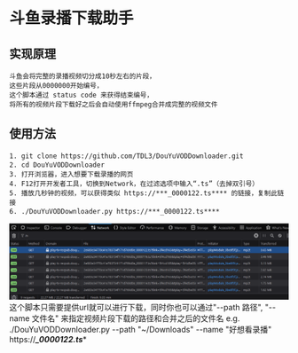 # 斗鱼录播下载助手
## 实现原理
    斗鱼会将完整的录播视频切分成10秒左右的片段，
    这些片段从0000000开始编号，
    这个脚本通过 status code 来获得结束编号，
    将所有的视频片段下载好之后会自动使用ffmpeg合并成完整的视频文件
## 使用方法
    1. git clone https://github.com/TDL3/DouYuVODDownloader.git
    2. cd DouYuVODDownloader
    3. 打开浏览器，进入想要下载录播的网页
    4. F12打开开发者工具，切换到Network，在过滤选项中输入“.ts”（去掉双引号）
    5. 播放几秒钟的视频，可以获得类似 https://***_0000122.ts**** 的链接，复制此链接
    6. ./DouYuVODDownloader.py https://***_0000122.ts****
![dev-tools](doc_images/dev-tools.png)
这个脚本只需要提供url就可以进行下载，同时你也可以通过"--path 路径", "--name 文件名" 来指定视频片段下载的路径和合并之后的文件名
e.g. ./DouYuVODDownloader.py --path "~/Downloads" --name "好想看录播" https://***_0000122.ts****